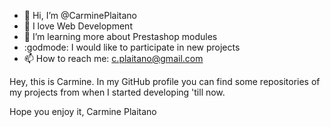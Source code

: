 - 👋 Hi, I’m @CarminePlaitano
- 💎 I love Web Development
- 🌱 I’m learning more about Prestashop modules
- :godmode: I would like to participate in new projects
- 📫 How to reach me: c.plaitano@gmail.com

Hey, this is Carmine. 
In my GitHub profile you can find some repositories of my projects from when I started developing 'till now.

Hope you enjoy it,
Carmine Plaitano 
